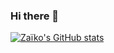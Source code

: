 ### Hi there 👋

[![Zaïko's GitHub stats](https://github-readme-stats.vercel.app/api?username=fundeadsdev)](https://github.com/anuraghazra/github-readme-stats)

<!--
**FunDeadsDev/FunDeadsDev** is a ✨ _special_ ✨ repository because its `README.md` (this file) appears on your GitHub profile.

Here are some ideas to get you started:

- 🔭 I’m currently working on ...
- 🌱 I’m currently learning ...
- 👯 I’m looking to collaborate on ...
- 🤔 I’m looking for help with ...
- 💬 Ask me about ...
- 📫 How to reach me: ...
- 😄 Pronouns: ...
- ⚡ Fun fact: ...
-->
